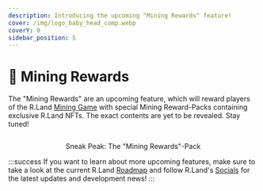 ```yaml
---
description: Introducing the upcoming "Mining Rewards" feature!
cover: /img/logo_baby_head_comp.webp
coverY: 0
sidebar_position: 5
---
```


# 🎁 Mining Rewards

The "Mining Rewards" are an upcoming feature, which will reward players of the R.Land [Mining Game](/gaming/r.land-mining-game/) with special Mining Reward-Packs containing exclusive R.Land NFTs. The exact contents are yet to be revealed. Stay tuned!

<center><img src="/img/Screenshot_2.jpg" alt="" /><figcaption><p>Sneak Peak: The "Mining Rewards"-Pack</p></figcaption></center>

:::success
If you want to learn about more upcoming features, make sure to take a look at the current R.Land [Roadmap](roadmap.md) and follow R.Land's [Socials](/community/socials) for the latest updates and development news!
:::
